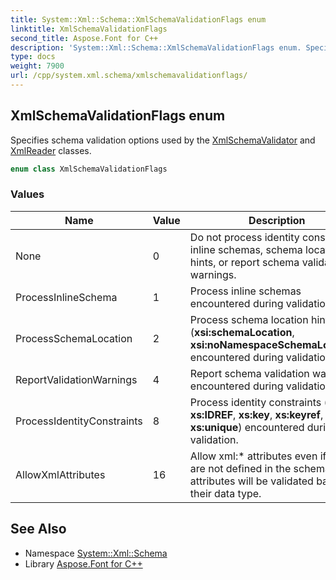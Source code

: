 ```yaml
---
title: System::Xml::Schema::XmlSchemaValidationFlags enum
linktitle: XmlSchemaValidationFlags
second_title: Aspose.Font for C++
description: 'System::Xml::Schema::XmlSchemaValidationFlags enum. Specifies schema validation options used by the XmlSchemaValidator and XmlReader classes in C++.'
type: docs
weight: 7900
url: /cpp/system.xml.schema/xmlschemavalidationflags/
---
```

## XmlSchemaValidationFlags enum


Specifies schema validation options used by the [XmlSchemaValidator](../xmlschemavalidator/) and [XmlReader](../../system.xml/xmlreader/) classes.

```cpp
enum class XmlSchemaValidationFlags
```

### Values

| Name | Value | Description |
| --- | --- | --- |
| None | 0 | Do not process identity constraints, inline schemas, schema location hints, or report schema validation warnings. |
| ProcessInlineSchema | 1 | Process inline schemas encountered during validation. |
| ProcessSchemaLocation | 2 | Process schema location hints (**xsi:schemaLocation**, **xsi:noNamespaceSchemaLocation**) encountered during validation. |
| ReportValidationWarnings | 4 | Report schema validation warnings encountered during validation. |
| ProcessIdentityConstraints | 8 | Process identity constraints (**xs:ID**, **xs:IDREF**, **xs:key**, **xs:keyref**, **xs:unique**) encountered during validation. |
| AllowXmlAttributes | 16 | Allow xml:* attributes even if they are not defined in the schema. The attributes will be validated based on their data type. |

## See Also

* Namespace [System::Xml::Schema](../)
* Library [Aspose.Font for C++](../../)
